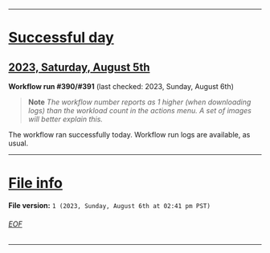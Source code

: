 
***

# [Successful day](#Successful-day)

## [2023, Saturday, August 5th](#2023-Saturday-August-5th)

**Workflow run #390/#391** (last checked: 2023, Sunday, August 6th)

> **Note** _The workflow number reports as 1 higher (when downloading logs) than the workload count in the actions menu. A set of images will better explain this._

The workflow ran successfully today. Workflow run logs are available, as usual.

***

# [File info](#File-info)

**File version:** `1 (2023, Sunday, August 6th at 02:41 pm PST)`

###### [EOF](#EOF)

***
